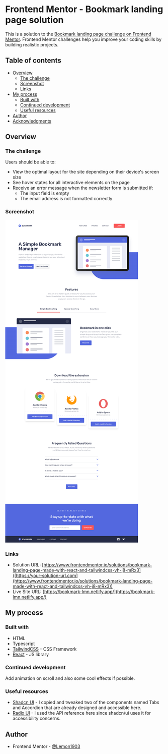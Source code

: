# Frontend Mentor - Bookmark landing page solution

This is a solution to the [Bookmark landing page challenge on Frontend Mentor](https://www.frontendmentor.io/challenges/bookmark-landing-page-5d0b588a9edda32581d29158). Frontend Mentor challenges help you improve your coding skills by building realistic projects.

## Table of contents

- [Overview](#overview)
  - [The challenge](#the-challenge)
  - [Screenshot](#screenshot)
  - [Links](#links)
- [My process](#my-process)
  - [Built with](#built-with)
  - [Continued development](#continued-development)
  - [Useful resources](#useful-resources)
- [Author](#author)
- [Acknowledgments](#acknowledgments)

## Overview

### The challenge

Users should be able to:

- View the optimal layout for the site depending on their device's screen size
- See hover states for all interactive elements on the page
- Receive an error message when the newsletter form is submitted if:
  - The input field is empty
  - The email address is not formatted correctly

### Screenshot

![](./public/screenshot.png)

### Links

- Solution URL: [https://www.frontendmentor.io/solutions/bookmark-landing-page-made-with-react-and-tailwindcss-vh-j8-mRx3]([https://your-solution-url.com](https://www.frontendmentor.io/solutions/bookmark-landing-page-made-with-react-and-tailwindcss-vh-j8-mRx3))
- Live Site URL: [https://bookmark-lmn.netlify.app/](https://bookmark-lmn.netlify.app/)

## My process

### Built with

- HTML
- Typescript
- [TailwindCSS](https://tailwindcss.com/) - CSS Framework
- [React](https://reactjs.org/) - JS library

### Continued development

Add animation on scroll and also some cool effects if possible.

### Useful resources

- [Shadcn UI](https://ui.shadcn.com/) - I copied and tweaked two of the components named Tabs and Accordion that are already designed and accessible here.
- [Radix UI](https://www.radix-ui.com/) - I used the API reference here since shadcn/ui uses it for accessibility concerns.

## Author

- Frontend Mentor - [@Lemon1903](https://www.frontendmentor.io/profile/Lemon1903)
